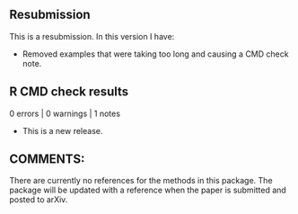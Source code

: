 ## Resubmission
This is a resubmission. In this version I have:

* Removed examples that were taking too long and causing a CMD check note.

## R CMD check results

0 errors | 0 warnings | 1 notes

* This is a new release.
   
## COMMENTS:

There are currently no references for the methods in this package. The package will be updated with a reference when the paper is submitted and posted to arXiv. 
